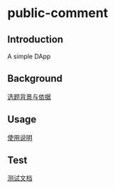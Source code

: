 # public-comment

## Introduction
A simple DApp

## Background
[选题背景与依据](./docs/主题背景.md)

## Usage
[使用说明](./docs/使用说明.md)

## Test
[测试文档](./docs/测试.md)
